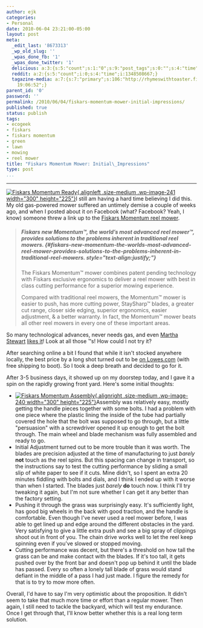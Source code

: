 ```yaml
---
author: ejk
categories:
- Personal
date: 2010-06-04 23:21:00-05:00
layout: post
meta:
  _edit_last: '8673313'
  _wp_old_slug: ''
  _wpas_done_fb: '1'
  _wpas_done_twitter: '1'
  delicious: a:3:{s:5:"count";s:1:"0";s:9:"post_tags";s:0:"";s:4:"time";s:10:"1276917928";}
  reddit: a:2:{s:5:"count";i:0;s:4:"time";i:1348508667;}
  tagazine-media: a:7:{s:7:"primary";s:106:"http://rhymeswithtoaster.files.wordpress.com/2010/06/l_2048_1536_8db0c64b-fc61-4043-8042-c4ce5dbffb24.jpeg";s:6:"images";a:2:{s:106:"http://rhymeswithtoaster.files.wordpress.com/2010/06/l_2048_1536_574c6ce9-9d3c-4356-be0e-130d400418a0.jpeg";a:6:{s:8:"file_url";s:106:"http://rhymeswithtoaster.files.wordpress.com/2010/06/l_2048_1536_574c6ce9-9d3c-4356-be0e-130d400418a0.jpeg";s:5:"width";s:3:"640";s:6:"height";s:3:"480";s:4:"type";s:5:"image";s:4:"area";s:6:"307200";s:9:"file_path";s:0:"";}s:106:"http://rhymeswithtoaster.files.wordpress.com/2010/06/l_2048_1536_8db0c64b-fc61-4043-8042-c4ce5dbffb24.jpeg";a:6:{s:8:"file_url";s:106:"http://rhymeswithtoaster.files.wordpress.com/2010/06/l_2048_1536_8db0c64b-fc61-4043-8042-c4ce5dbffb24.jpeg";s:5:"width";s:3:"640";s:6:"height";s:3:"480";s:4:"type";s:5:"image";s:4:"area";s:6:"307200";s:9:"file_path";s:0:"";}}s:6:"videos";a:0:{}s:11:"image_count";s:1:"2";s:6:"author";s:7:"8673313";s:7:"blog_id";s:7:"8370333";s:9:"mod_stamp";s:19:"2010-06-07
    19:06:52";}
parent_id: '0'
password: ''
permalink: /2010/06/04/fiskars-momentum-mower-initial-impressions/
published: true
status: publish
tags:
- ecogeek
- fiskars
- fiskars momentum
- green
- lawn
- mowing
- reel mower
title: "Fiskars Momentum Mower: Initial\_Impressions"
type: post
...
```

---

[![](%7B%7B%20site.baseurl%20%7D%7D/assets/2010/06/l_2048_1536_574c6ce9-9d3c-4356-be0e-130d400418a0.jpeg?w=300 "Fiskars Momentum Ready"){.alignleft .size-medium .wp-image-241 width="300" height="225"}](http://rhymeswithtoaster.com/2010/06/04/fiskars-momentum-mower-initial-impressions/l_2048_1536_574c6ce9-9d3c-4356-be0e-130d400418a0-jpeg/)I still am having a hard time believing I did this. My old gas-powered mower suffered an untimely demise a couple of weeks ago, and when I posted about it on Facebook (what? Facebook? Yeah, I know) someone threw a link up to the [Fiskars Momentum reel mower](http://www2.fiskars.com/Products/Yard-and-Garden/Reel-Mowers/Momentum-Reel-Mower).

> ##### Fiskars new Momentum™, the world’s most advanced reel mower™, provides solutions to the problems inherent in traditional reel mowers. {#fiskars-new-momentum-the-worlds-most-advanced-reel-mower-provides-solutions-to-the-problems-inherent-in-traditional-reel-mowers. style="text-align:justify;"}
>
> The Fiskars Momentum™ mower combines patent pending technology with Fiskars exclusive ergonomics to deliver a reel mower with best in class cutting performance for a superior mowing experience.
>
> Compared with traditional reel mowers, the Momentum™ mower is easier to push, has more cutting power, StaySharp™ blades, a greater cut range, closer side edging, superior ergonomics, easier adjustment, & a better warranty. In fact, the Momentum™ mower beats all other reel mowers in every one of these important areas.

So many technological advances, never needs gas, and even [Martha Stewart](http://www.marthastewart.com/article/marthas-finds-fiskars-momentum-mower) [likes it](http://www.youtube.com/watch?v=fJA7bQcT2B4)! Look at all those ™s! How could I not try it?

After searching online a bit I found that while it isn't stocked anywhere locally, the best price by a long shot turned out to be [on Lowes.com](http://www.lowes.com/pd_317736-1078-6201_0_?productId=3168445) (with free shipping to boot). So I took a deep breath and decided to go for it.

After 3-5 business days, it showed up on my doorstep today, and I gave it a spin on the rapidly growing front yard. Here's some initial thoughts:

-   [![](%7B%7B%20site.baseurl%20%7D%7D/assets/2010/06/l_2048_1536_8db0c64b-fc61-4043-8042-c4ce5dbffb24.jpeg?w=300 "Fiskars Momentum Assembly"){.alignright .size-medium .wp-image-240 width="300" height="225"}](http://rhymeswithtoaster.com/2010/06/04/fiskars-momentum-mower-initial-impressions/l_2048_1536_8db0c64b-fc61-4043-8042-c4ce5dbffb24-jpeg/)Assembly was relatively easy, mostly getting the handle pieces together with some bolts. I had a problem with one piece where the plastic lining the inside of the tube had partially covered the hole that the bolt was supposed to go through, but a little "persuasion" with a screwdriver opened it up enough to get the bolt through. The main wheel and blade mechanism was fully assembled and ready to go.
-   Initial Adjustment turned out to be more trouble than it was worth. The blades are precision adjusted at the time of manufacturing to just *barely* **not** touch as the reel spins. But this spacing can change in transport, so the instructions say to test the cutting performance by sliding a small slip of white paper to see if it cuts. Mine didn't, so I spent an extra 20 minutes fiddling with bolts and dials, and I think I ended up with it worse than when I started. The blades just *barely* **do** touch now. I think I'll try tweaking it again, but I'm not sure whether I can get it any better than the factory setting.
-   Pushing it through the grass was surprisingly easy. It's sufficiently light, has good big wheels in the back with good traction, and the handle is comfortable. Even though I've never used a reel mower before, I was able to get lined up and edge around the different obstacles in the yard. Very satisfying to give a little extra push and see a big spray of clippings shoot out in front of you. The chain drive works well to let the reel keep spinning even if you've slowed or stopped moving.
-   Cutting performance was decent, but there's a threshold on how tall the grass can be and make contact with the blades. If it's too tall, it gets pushed over by the front bar and doesn't pop up behind it until the blade has passed. Every so often a lonely tall blade of grass would stand defiant in the middle of a pass I had just made. I figure the remedy for that is to try to mow more often.

Overall, I'd have to say I'm very optimistic about the proposition. It didn't seem to take that much more time or effort than a regular mower. Then again, I still need to tackle the backyard, which will test my endurance. Once I get through that, I'll know better whether this is a real long term solution.
